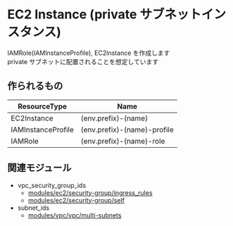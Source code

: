 # EC2 Instance (private サブネットインスタンス)

IAMRole(IAMInstanceProfile), EC2Instance を作成します  
private サブネットに配置されることを想定しています


## 作られるもの

| ResourceType        | Name                         |
|----                 |----                          |
| EC2Instance         | (env.prefix)-(name)          | 
| IAMInstanceProfile  | (env.prefix)-(name)-profile  |
| IAMRole             | (env.prefix)-(name)-role     |


## 関連モジュール

- vpc_security_group_ids
  - [modules/ec2/security-group/ingress_rules](../security-group/ingress_rules)
  - [modules/ec2/security-group/self](../security-group/self)
- subnet_ids
  - [modules/vpc/vpc/multi-subnets](../../vpc/vpc/multi-subnets)
